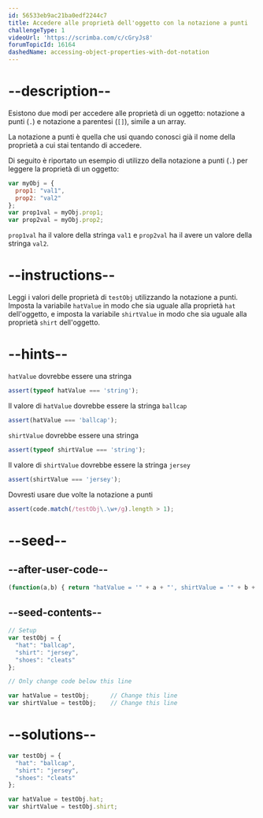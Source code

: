 ```yaml
---
id: 56533eb9ac21ba0edf2244c7
title: Accedere alle proprietà dell'oggetto con la notazione a punti
challengeType: 1
videoUrl: 'https://scrimba.com/c/cGryJs8'
forumTopicId: 16164
dashedName: accessing-object-properties-with-dot-notation
---
```


# --description--

Esistono due modi per accedere alle proprietà di un oggetto: notazione a punti (`.`) e notazione a parentesi (`[]`), simile a un array.

La notazione a punti è quella che usi quando conosci già il nome della proprietà a cui stai tentando di accedere.

Di seguito è riportato un esempio di utilizzo della notazione a punti (`.`) per leggere la proprietà di un oggetto:

```js
var myObj = {
  prop1: "val1",
  prop2: "val2"
};
var prop1val = myObj.prop1;
var prop2val = myObj.prop2;
```

`prop1val` ha il valore della stringa `val1` e `prop2val` ha il avere un valore della stringa `val2`.
# --instructions--

Leggi i valori delle proprietà di `testObj` utilizzando la notazione a punti. Imposta la variabile `hatValue` in modo che sia uguale alla proprietà `hat` dell'oggetto, e imposta la variabile `shirtValue` in modo che sia uguale alla proprietà `shirt` dell'oggetto.

# --hints--

`hatValue` dovrebbe essere una stringa

```js
assert(typeof hatValue === 'string');
```

Il valore di `hatValue` dovrebbe essere la stringa `ballcap`

```js
assert(hatValue === 'ballcap');
```

`shirtValue` dovrebbe essere una stringa

```js
assert(typeof shirtValue === 'string');
```

Il valore di `shirtValue` dovrebbe essere la stringa `jersey`

```js
assert(shirtValue === 'jersey');
```

Dovresti usare due volte la notazione a punti

```js
assert(code.match(/testObj\.\w+/g).length > 1);
```

# --seed--

## --after-user-code--

```js
(function(a,b) { return "hatValue = '" + a + "', shirtValue = '" + b + "'"; })(hatValue,shirtValue);
```

## --seed-contents--

```js
// Setup
var testObj = {
  "hat": "ballcap",
  "shirt": "jersey",
  "shoes": "cleats"
};

// Only change code below this line

var hatValue = testObj;      // Change this line
var shirtValue = testObj;    // Change this line
```

# --solutions--

```js
var testObj = {
  "hat": "ballcap",
  "shirt": "jersey",
  "shoes": "cleats"
};

var hatValue = testObj.hat;
var shirtValue = testObj.shirt;
```
